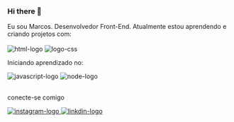 ### Hi there 👋


Eu sou Marcos. Desenvolvedor Front-End.
Atualmente estou aprendendo e criando projetos com:
<br>
<br>
  <img src="https://img.shields.io/badge/HTML5-E34F26?style=for-the-badge&logo=html5&logoColor=white" alt="html-logo"/>
  <img src="https://img.shields.io/badge/CSS3-1572B6?style=for-the-badge&logo=css3&logoColor=white" alt="logo-css"/>
<br>
<p>Iniciando aprendizado no:</p>
  <img src="https://img.shields.io/badge/JavaScript-F7DF1E?style=for-the-badge&logo=javascript&logoColor=black" alt="javascript-logo"/>
  <img src="https://img.shields.io/badge/Node.js-43853D?style=for-the-badge&logo=node.js&logoColor=white" alt="node-logo"/>
<br>
<br>
<p>conecte-se comigo</p>
<a href="https://www.instagram.com/marcos_avaz/">
 <img src="https://img.shields.io/badge/Instagram-E4405F?style=for-the-badge&logo=instagram&logoColor=white" alt="instagram-logo"> 
</a>

<a href="https://www.linkedin.com/in/marcos-vaz-6532a02b2/">
 <img src="https://img.shields.io/badge/LinkedIn-0077B5?style=for-the-badge&logo=linkedin&logoColor=white" alt="linkdin-logo"> 
</a>
<br>

